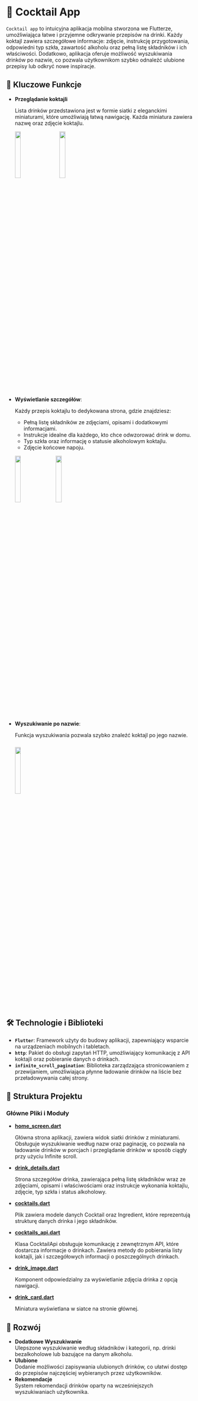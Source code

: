 # 🍹 Cocktail App

`Cocktail app` to intuicyjna aplikacja mobilna stworzona we Flutterze, umożliwiająca łatwe i przyjemne odkrywanie przepisów na drinki. Każdy koktajl zawiera szczegółowe informacje: zdjęcie, instrukcję przygotowania, odpowiedni typ szkła, zawartość alkoholu oraz pełną listę składników i ich właściwości. Dodatkowo, aplikacja oferuje możliwość wyszukiwania drinków po nazwie, co pozwala użytkownikom szybko odnaleźć ulubione przepisy lub odkryć nowe inspiracje.

## 🎯 Kluczowe Funkcje

- **Przeglądanie koktajli**
  
     Lista drinków przedstawiona jest w formie siatki z eleganckimi miniaturami, które umożliwiają łatwą nawigację. Każda miniatura zawiera nazwę oraz zdjęcie koktajlu.

  <img src="https://github.com/user-attachments/assets/dc2d81af-99b0-47ba-a38e-76da06a700f2" width="18%" style="margin-right: 20px;"/> <img src="https://github.com/user-attachments/assets/fe256ca5-f691-44d4-890b-a08e9648077f" width="18%" style="margin-left: 10px;"/>

- **Wyświetlanie szczegółów**:
  
    Każdy przepis koktajlu to dedykowana strona, gdzie znajdziesz:
    - Pełną listę składników ze zdjęciami, opisami i dodatkowymi informacjami.
    - Instrukcje idealne dla każdego, kto chce odwzorować drink w domu.
    - Typ szkła oraz informację o statusie alkoholowym koktajlu.
    - Zdjęcie końcowe napoju.

  <img src="https://github.com/user-attachments/assets/e350562a-e61d-448f-a110-aee2cc47790c" width="18%" style="margin-right: 10px;"/> <img src="https://github.com/user-attachments/assets/7466e872-1797-46c6-b7ad-09cd67d9e5e6" width="18%" style="margin-left: 10px;"/>

- **Wyszukiwanie po nazwie**:
  
    Funkcja wyszukiwania pozwala szybko znaleźć koktajl po jego nazwie.

  <img src="https://github.com/user-attachments/assets/02e21fa9-5086-4d02-8563-89f0bb2c68c3" width="18%" style="margin-top: 10px;"/>

## 🛠 Technologie i Biblioteki
- **`Flutter`**: Framework użyty do budowy aplikacji, zapewniający wsparcie na urządzeniach mobilnych i tabletach.
- **`http`**: Pakiet do obsługi zapytań HTTP, umożliwiający komunikację z API koktajli oraz pobieranie danych o drinkach.
- **`infinite_scroll_pagination`**: Biblioteka zarządzająca stronicowaniem z przewijaniem, umożliwiająca płynne ładowanie drinków na liście bez przeładowywania całej strony.
  
## 📂 Struktura Projektu
### Główne Pliki i Moduły
- **[home_screen.dart](lib/pages/home_screen/home_screen.dart)**
  
    Główna strona aplikacji, zawiera widok siatki drinków z miniaturami. Obsługuje wyszukiwanie według nazw oraz paginację, co pozwala na ładowanie drinków w porcjach i przeglądanie drinków w sposób ciągły przy użyciu Infinite scroll.
- **[drink_details.dart](lib/pages/detail_screen/drink_details.dart)**
  
   Strona szczegółów drinka, zawierająca pełną listę składników wraz ze zdjęciami, opisami i właściwościami oraz instrukcje wykonania koktajlu, zdjęcie, typ szkła i status alkoholowy.
- **[cocktails.dart](lib/dane/cocktails.dart)**
  
    Plik zawiera modele danych Cocktail oraz Ingredient, które reprezentują strukturę danych drinka i jego składników.
- **[cocktails_api.dart](lib/api/cocktails_api.dart)**
  
    Klasa CocktailApi obsługuje komunikację z zewnętrznym API, które dostarcza informacje o drinkach. Zawiera metody do pobierania listy koktajli, jak i szczegółowych informacji o poszczególnych drinkach.
- **[drink_image.dart](lib/pages/detail_screen/drink_image.dart)**
  
    Komponent odpowiedzialny za wyświetlanie zdjęcia drinka z opcją nawigacji.
- **[drink_card.dart](lib/pages/home_screen/drink_card.dart)**
  
    Miniatura wyświetlana w siatce na stronie głównej.

## 🌱 Rozwój
- **Dodatkowe Wyszukiwanie**  
  Ulepszone wyszukiwanie według składników i kategorii, np. drinki bezalkoholowe lub bazujące na danym alkoholu.
- **Ulubione**  
  Dodanie możliwości zapisywania ulubionych drinków, co ułatwi dostęp do przepisów najczęściej wybieranych przez użytkowników.
- **Rekomendacje**  
  System rekomendacji drinków oparty na wcześniejszych wyszukiwaniach użytkownika.
